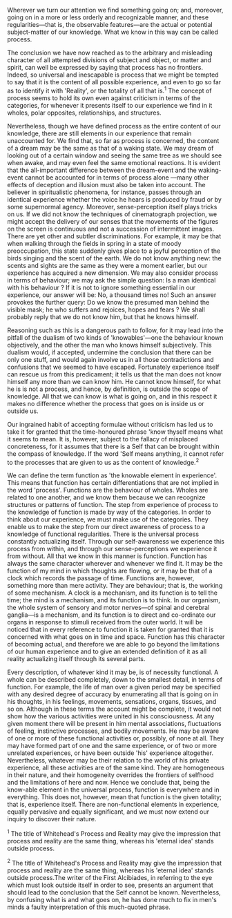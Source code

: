 Wherever we turn our attention we find something going on; and, moreover, going on in a more or less orderly and recognizable manner, and these regularities—that is, the observable features—are the actual or potential subject-matter of our knowledge. What we know in this way can be called process. 

The conclusion we have now reached as to the arbitrary and misleading character of all attempted divisions of subject and object, or matter and spirit, can well be expressed by saying that process has no frontiers. Indeed, so universal and inescapable is process that we might be tempted to say that it is the content of all possible experience, and even to go so far as to identify it with 'Reality', or the totality of all that is.<sup>1</sup> The concept of process seems to hold its own even against criticism in terms of the categories, for whenever it presents itself to our experience we find in it wholes, polar opposites, relationships, and structures. 

Nevertheless, though we have defined process as the entire content of our knowledge, there are still elements in our experience that remain unaccounted for. We find that, so far as process is concerned, the content of a dream may be the same as that of a waking state. We may dream of looking out of a certain window and seeing the same tree as we should see when awake, and may even feel the same emotional reactions. It is evident that the all-important difference between the dream-event and the waking-event cannot be accounted for in terms of process alone —many other effects of deception and illusion must also be taken into account. The believer in spiritualistic phenomena, for instance, passes through an identical experience whether the voice he hears is produced by fraud or by some supernormal agency. Moreover, sense-perception itself plays tricks on us. If we did not know the techniques of cinematograph projection, we might accept the delivery of our senses that the movements of the figures on the screen is continuous and not a succession of intermittent images. There are yet other and subtler discriminations. For example, it may be that when walking through the fields in spring in a state of moody preoccupation, this state suddenly gives place to a joyful perception of the birds singing and the scent of the earth. We do not know anything new: the scents and sights are the same as they were a moment earlier, but our experience has acquired a new dimension. We may also consider process in terms of behaviour; we may ask the simple question: Is a man identical with his behaviour ? If it is not to ignore something essential in our experience, our answer will be: No, a thousand times no! Such an answer provokes the further query: Do we know the presumed man behind the visible mask; he who suffers and rejoices, hopes and fears ? We shall probably reply that we do not know him, but that he knows himself. 

Reasoning such as this is a dangerous path to follow, for it may lead into the pitfall of the dualism of two kinds of 'knowables'—one the behaviour known objectively, and the other the man who knows himself subjectively. This dualism would, if accepted, undermine the conclusion that there can be only one stuff, and would again involve us in all those contradictions and confusions that we seemed to have escaped. Fortunately experience itself can rescue us from this predicament; it tells us that the man does not know himself any more than we can know him. He cannot know himself, for what he is is not a process, and hence, by definition, is outside the scope of knowledge. All that we can know is what is going on, and in this respect it makes no difference whether the process that goes on is inside us or outside us. 

Our ingrained habit of accepting formulae without criticism has led us to take it for granted that the time-honoured phrase 'know thyself means what it seems to mean. It is, however, subject to the fallacy of misplaced concreteness, for it assumes that there is a Self that can be brought within the compass of knowledge. If the word 'Self means anything, it cannot refer to the processes that are given to us as the content of knowledge.<sup>2</sup> 

We can define the term function as 'the knowable element in experience'. This means that function has certain differentiations that are not implied in the word 'process'. Functions are the behaviour of wholes. Wholes are related to one another, and we know them because we can recognize structures or patterns of function. The step from experience of process to the knowledge of function is made by way of the categories. In order to think about our experience, we must make use of the categories. They enable us to make the step from our direct awareness of process to a knowledge of functional regularities. There is the universal process constantly actualizing itself. Through our self-awareness we experience this process from within, and through our sense-perceptions we experience it from without. All that we know in this manner is function. Function has always the same character wherever and whenever we find it. It may be the function of my mind in which thoughts are flowing, or it may be that of a clock which records the passage of time. Functions are, however, something more than mere activity. They are behaviour; that is, the working of some mechanism. A clock is a mechanism, and its function is to tell the time; the mind is a mechanism, and its function is to think. In our organism, the whole system of sensory and motor nerves—of spinal and cerebral ganglia—is a mechanism, and its function is to direct and co-ordinate our organs in response to stimuli received from the outer world. It will be noticed that in every reference to function it is taken for granted that it is concerned with what goes on in time and space. Function has this character of becoming actual, and therefore we are able to go beyond the limitations of our human experience and to give an extended definition of it as all reality actualizing itself through its several parts. 

Every description, of whatever kind it may be, is of necessity functional. A whole can be described completely, down to the smallest detail, in terms of function. For example, the life of man over a given period may be specified with any desired degree of accuracy by enumerating all that is going on in his thoughts, in his feelings, movements, sensations, organs, tissues, and so on. Although in these terms the account might be complete, it would not show how the various activities were united in his consciousness. At any given moment there will be present in him mental associations, fluctuations of feeling, instinctive processes, and bodily movements. He may be aware of one or more of these functional activities or, possibly, of none at all. They may have formed part of one and the same experience, or of two or more unrelated experiences, or have been outside 'his' experience altogether. Nevertheless, whatever may be their relation to the world of his private experience, all these activities are of the same kind. They are homogeneous in their nature, and their homogeneity overrides the frontiers of selfhood and the limitations of here and now. Hence we conclude that, being the know-able element in the universal process, function is everywhere and in everything. This does not, however, mean that function is the given totality; that is, experience itself. There are non-functional elements in experience, equally pervasive and equally significant, and we must now extend our inquiry to discover their nature.


<sup>1</sup> The title of Whitehead's Process and Reality may give the impression that process and reality are the same thing, whereas his 'eternal idea' stands outside process.

<sup>2</sup> The title of Whitehead's Process and Reality may give the impression that process and reality are the same thing, whereas his 'eternal idea' stands outside process.The writer of the First Alcibiades, in referring to the eye which must look outside itself in order to see, presents an argument that should lead to the conclusion that the Self cannot be known. Nevertheless, by confusing what is and what goes on, he has done much to fix in men's minds a faulty interpretation of this much-quoted phrase.